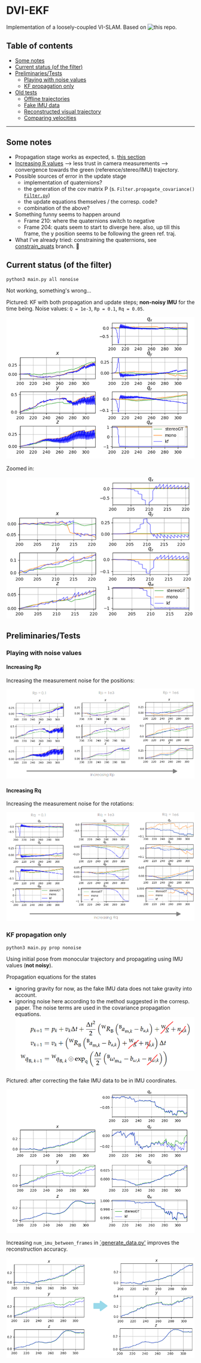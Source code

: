 # DVI-EKF
Implementation of a loosely-coupled VI-SLAM.
Based on ![this repo](https://github.com/skrogh/msf_ekf).

## Table of contents
* [Some notes](#some-notes)
* [Current status (of the filter)](#current-status-of-the-filter)
* [Preliminaries/Tests](#preliminariestests)
  * [Playing with noise values](#playing-with-noise-values)
  * [KF propagation only](#kf-propagation-only)
* [Old tests](/tests)
  * [Offline trajectories](/tests#offline-trajectories)
  * [Fake IMU data](/tests#fake-imu-data)
  * [Reconstructed visual trajectory](/tests#reconstructed-visual-trajectory)
  * [Comparing velocities](/tests#comparing-velocities)

-----

## Some notes
* Propagation stage works as expected,
    s. [this section](#kf-propagation-only)
* [Increasing R values](#playing-with-noise-values)
    --> less trust in camera measurements
    --> convergence towards the green (reference/stereo/IMU) trajectory.
* Possible sources of error in the update stage
    * implementation of quaternions?
    * the generation of the cov matrix P
        (s. `Filter.propagate_covariance()` [`Filter.py`](/Filter/Filter.py))
    * the update equations themselves / the corresp. code?
    * combination of the above?
* Something funny seems to happen around
    * Frame 210: where the quaternions switch to negative
    * Frame 204: quats seem to start to diverge here. also, up till
        this frame, the y position seems to be following the
        green ref. traj.
* What I've already tried: constraining the quaternions, see
    [constrain_quats](../../tree/constrain_quats) branch.


## Current status (of the filter)
```
python3 main.py all nonoise
```

Not working, something's wrong...

Pictured: KF with both propagation and update steps; **non-noisy IMU**
for the time being.
Noise values: `Q = 1e-3`, `Rp = 0.1`, `Rq = 0.05`.

![](img/kf.PNG)

Zoomed in:

![](img/kf_zoom1.PNG)

## Preliminaries/Tests
### Playing with noise values
#### Increasing Rp
Increasing the measurement noise for the positions:

![](img/rp_sens.png)

#### Increasing Rq
Increasing the measurement noise for the rotations:

![](img/rq_sens.png)

### KF propagation only
```
python3 main.py prop nonoise
```
Using initial pose from monocular trajectory and propagating using IMU values
(**not noisy**).

Propagation equations for the states
* ignoring gravity for now, as the fake IMU data does not take
    gravity into account.
* ignoring noise here according to the method suggested in the corresp. paper.
    The noise terms are used in the covariance propagation equations.
![](img/prop_eqns.PNG)

Pictured: after correcting the fake IMU data to be in IMU coordinates. 

![](img/traj_only_prop.PNG)

Increasing `num_imu_between_frames` in [`generate_data.py'](/generate_data.py)
improves the reconstruction accuracy.

![](img/traj_only_prop_incr_imu.PNG)

